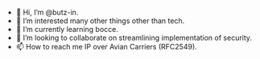 - 👋 Hi, I’m @butz-in.
- 👀 I’m interested many other things other than tech.
- 🌱 I’m currently learning bocce.
- 💞️ I’m looking to collaborate on streamlining implementation of security.
- 📫 How to reach me IP over Avian Carriers (RFC2549).

<!---
butz-in/butz-in is a ✨ special ✨ repository because its `README.md` (this file) appears on your GitHub profile.
You can click the Preview link to take a look at your changes.
--->
